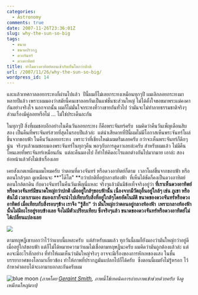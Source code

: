 ```yaml
---
categories:
  - Astronomy
comments: true
date: 2007-11-26T23:36:01Z
slug: why-the-sun-so-big
tags:
  - ขนาด
  - ขนาดปรากฏ
  - ดวงจันทร์
  - ดวงอาทิตย์
title: ทำไมดวงอาทิตย์ตอนเช้ากับเย็นโตกว่าปกติ
url: /2007/11/26/why-the-sun-so-big/
wordpress_id: 14
---
```


และแล้วเทศกาลลอยกระทงก็ผ่านไปแล้ว  ปีนี้ผมก็ไม่เลยกระทงเหมือนทุกๆปี ผมเลิกลอยกระทงมาหลายปีแล้ว เพราะผมมองว่าสมัยนี้คนเขาลอยกันเป็นแฟชั่นซะส่วนใหญ่ ไม่ได้ตั้งใจขอขมาพระแม่คงคากันอย่างจริงใจ นอกจากนั้น ผมก็ไม่มั่นใจกระทงที่วางขายกันทั่วไป ว่ามันจะไม่ทำลายธรรมชาติจริงๆ ส่วนเรื่องมีคู่ลอยหรือไม่ ... ไม่ใช่ประเด็นละกัน

ในทุกๆปี สิ่งที่ผมชอบอีกอย่างในคืนวันลอยกระทง ก็คือพระจันทร์ครับ  ผมคิดว่าคืนวันเพ็ญเดือนสิบสอง เป็นคืนที่พระจันทร์สวยที่สุดในรอบปีแล้วล่ะ  แต่น่าเสียดายที่ปีนี้ผมไม่มีโอกาสเห็นพระจันทร์โผล่ขึ้นจากขอบฟ้า ในคืนวันลอยกระทง  เพราะว่าที่เชียงใหม่เมฆตรึมเลยครับ กว่าจะเห็นพระจันทร์ก็ดึกๆนู่น  จริงๆแล้วผมชอบมองพระจันทร์ในทุกๆคืน พอๆกับการดูดาวเลยล่ะครับ สำหรับผมแล้ว ไม่มีคืนไหนเลยที่พระจันทร์เหมือนกัน  แต่ละคืนมองไป ก็ทำให้คิดอะไรแตกต่างกันไปมากมาย เอาล่ะ สองย่อหน้าแล้วยังไม่เข้าเรื่องเลย

เคยสังเกตเหมือนผมไหมครับ ว่าตอนที่ดวงจันทร์ หรือดวงอาทิตย์ก็ตาม  เวลาโผล่ขึ้นจากขอบฟ้า หรือตอนใกล้ๆตก ดูเหมือนจะ **"โต๊โต" **กว่าปกติที่อยู่กลางท้องฟ้า  ที่เห็นได้ชัดก็คงเป็นดวงอาทิตย์ตอนใกล้ตกดิน กับดวงจันทร์ในคืนวันเพ็ญนี่แหละ จริงๆแล้วมันมีข้อเท็จจริงอยู่ว่า **ที่เราเห็นดวงอาทิตย์หรือดวงจันทร์มีขนาดใหญ่กว่าปกติ เมื่ออยู่ใกล้ๆขอบฟ้านั้น เนื่องจากมีวัตถุอื่นอยู่ใกล้ๆ เช่น ภูเขา หรือต้นไม้ เวลาเรามอง สมองเราก็จะนำไปเทียบกับสิ่งที่อยู่ใกล้ๆโดยอัตโนมัติ ขนาดของดวงจันทร์หรือดวงอาทิตย์ เมื่อเทียบกับสิ่งรอบๆข้าง เราจึง "รู้สึก" ว่า มันใหญ่กว่าตอนอยู่กลางท้องฟ้า  เพราะกลางท้องฟ้านั้นไม่มีอะไรอยู่รอบข้างเลย จึงไม่มีตัวเปรียบเทียบ ซึ่งจริงๆแล้ว ขนาดของดวงจันทร์หรือดวงอาทิตย์ไม่ได้เปลี่ยนแปลงเลย**

[![](https://files.armno.in.th/uploads/2007/11/3677581820_7363c425a4_z.jpg)](https://files.armno.in.th/uploads/2007/11/3677581820_7363c425a4_z.jpg)

ตามทฤษฎีเขาบอกว่าไว้ว่าแบบนี้แหละครับ  แต่สำหรับผมแล้ว ทุกวันนี้ผมก็ยังมองว่ามันใหญ่กว่าอยู่ดี เมื่ออยู่ใกล้ขอบฟ้า แต่ก็ไม่ได้หมายความว่าผมไม่เชื่อตามทฤษฎีนะครับ ผมคิดว่ามันถูกต้องแล้วล่ะ แต่คงจะมีอะไรสักอย่าง ที่ทำให้ผมเห็นว่ามันใหญ่จริงๆ อาจจะมีเรื่องของการหักเหของแสง ในชั้นบรรยากาศของโลกมาเกี่ยวข้อง ทำให้ภาพที่ปรากฏมันแปลกไปก็ได้ครับ  ซึ่งตอนนี้ผมยังไม่รู้หรอก ไว้ถ้าหาคำตอบได้จะเอามาบอกละกันครับผม

![blue moon](images/blue_moon1_4826.jpg)
_(ภาพโดย [Geraint Smith](http://geraintsmith.com/), ภาพนี้ใช้เทคนิคการถ่ายภาพเข้าช่วยด้วยครับ จึงดูเหมือนใหญ่มาก)_
